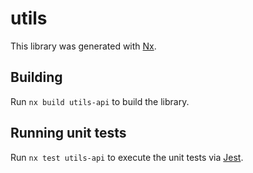 # utils

This library was generated with [Nx](https://nx.dev).

## Building

Run `nx build utils-api` to build the library.

## Running unit tests

Run `nx test utils-api` to execute the unit tests via [Jest](https://jestjs.io).
